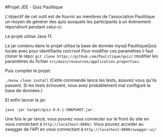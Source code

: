 #Projet JEE - Quiz Paulitique

L'objectif de cet outil est de fournir au membres de l'association Paulitique
un moyen de générer des quiz auxquels les participants à un évènement répondront
pendant celui-ci.

Le projet utilise Java 11.

Le jar contenu dans le projet utilise la base de donnée mysql PaulitiqueQuiz locale avec pour identifiants root:root
Pour modifier ces paramètres il faut cloner le répo: `git clone https://github.com/Paulitique/quiz/` modifier les paramètres du fichier `src/main/resources/application.properties`.

Puis compiler le projet:

`./mvnw clean install` (Cette commande lance les tests, assurez vous qu'ils passent. Si les tests échouent, vous avez probablement mal configuré la base de données.)

Et enfin lancer le jar:

`java -jar target/quiz-0.0.1-SNAPSHOT.jar`
.


Une fois le jar lancé, vous pouvez vous connecter sur le front du site en vous connectant à `http://localhost:8080/`.
Vous pouvez acceder au swagger de l'API en vous connectant à `http://localhost:8080/swagger-ui/`
